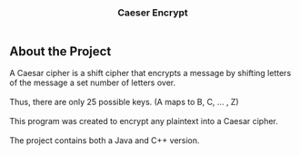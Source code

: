 <h3 align="center">Caeser Encrypt</h3>

<p align="center">
  <a aria-label="License" href="https://github.com/gabrielvotaw/lexical-analysis/LICENSE">
    <img alt="" src="https://img.shields.io/npm/l/next.svg?style=for-the-badge&labelColor=000000">
  </a>
</p>

## About the Project

A Caesar cipher is a shift cipher that encrypts a message by shifting letters of the message a set number of letters over.<br />
<br />
Thus, there are only 25 possible keys. (A maps to B, C, ... , Z)<br />
<br />
This program was created to encrypt any plaintext into a Caesar cipher.<br />
<br />
The project contains both a Java and C++ version.<br />
<br />

